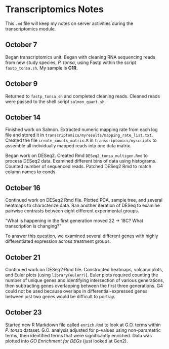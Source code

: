 # Transcriptomics Notes

This `.md` file will keep my notes on server activities during the transcriptomics module.

## October 7

Began transcriptomics unit. Began with cleaning RNA sequencing reads from new study species, *P. tonsa*, using Fastp within the script `fastp_tonsa.sh`. My sample is **C1R**.

## October 9

Returned to `fastp_tonsa.sh` and completed cleaning reads. Cleaned reads were passed to the shell script `salmon_quant.sh`.

## October 14

Finished work on Salmon. Extracted numeric mapping rate from each log file and stored it in `transcriptomics/myresults/mapping_rate_list.txt`. Created the file `create_counts_matrix.R` in `transcriptomics/myscripts` to assemble all individually mapped reads into one data matrix.

Began work on DESeq2. Created Rmd `DESeq2_tonsa_multigen.Rmd` to process DESeq2 data. Examined different bins of data using histograms. Counted number of sequenced reads. Patched DESeq2 Rmd to match column names to conds.

## October 16

Continued work on DESeq2 Rmd file. Plotted PCA, sample tree, and several heatmaps to characterize data. Ran another iteration of DESeq to examine pairwise contrasts between eight different experimental groups.

"What is happening in the first generation moved 22 -\> 18C? What transcription is changing?"

To answer this question, we examined several different genes with highly differentiated expression across treatment groups.

## October 21

Continued work on DESeq2 Rmd file. Constructed heatmaps, volcano plots, and Euler plots (using `library(eulerr)`). Euler plots required counting the number of unique genes and identifying intersection of various generations, then subtracting genes overlapping between the first three generations. G4 could not be used because overlaps in differential-expressed genes between just two genes would be difficult to portray.

## October 23

Started new R Markdown file called `enrich.Rmd` to look at G.O. terms within *P. tonsa* dataset. G.O. analysis adjusted for p-values using non-parametric terms, then identified terms that were significantly enriched. Data was plotted into *GO Enrichment for DEGs* (just looked at Gen2).
